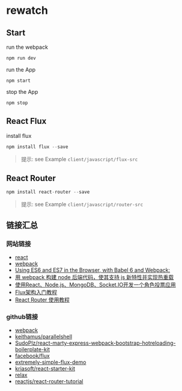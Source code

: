 # rewatch

## Start

run the webpack

```javascript
npm run dev
```

run the App

```javacript
npm start
```

stop the App

```javacript
npm stop
```

## React Flux

install flux

```javascript
npm install flux --save
```

>提示: see Example `client/javascript/flux-src`


## React Router

```javascript
npm install react-router --save
```

>提示: see Example `client/javascript/router-src`

## 链接汇总

### 网站链接
- [react](https://facebook.github.io/react/index.html)
- [webpack](https://webpack.github.io/docs/)
- [Using ES6 and ES7 in the Browser, with Babel 6 and Webpack:](http://www.tuicool.com/articles/fmUze2M)
- [用 webpack 构建 node 后端代码，使其支持 js 新特性并实现热重载](http://www.tuicool.com/articles/zEZneuq)
- [使用React、Node.js、MongoDB、Socket.IO开发一个角色投票应用](http://www.kancloud.cn/kancloud/create-voting-app/63976)
- [Flux架构入门教程](http://www.ruanyifeng.com/blog/2016/01/flux.html)
- [React Router 使用教程](http://www.ruanyifeng.com/blog/2016/05/react_router.html?utm_source=tool.lu)

### github链接

- [webpack](https://github.com/webpack/webpack)
- [keithamus/parallelshell](https://github.com/keithamus/parallelshell)
- [SudoPlz/react-marty-express-webpack-bootstrap-hotreloading-boilerplate-kit](https://github.com/SudoPlz/react-marty-express-webpack-bootstrap-hotreloading-boilerplate-kit)
- [facebook/flux](https://github.com/facebook/flux)
- [extremely-simple-flux-demo](https://github.com/ruanyf/extremely-simple-flux-demo)
- [kriasoft/react-starter-kit](https://github.com/kriasoft/react-starter-kit)
- [relax](https://github.com/relax/relax)
- [reactjs/react-router-tutorial](https://github.com/reactjs/react-router-tutorial/tree/master/lessons)
